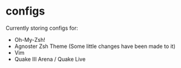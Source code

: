 configs
=======
Currently storing configs for:

* Oh-My-Zsh!
* Agnoster Zsh Theme (Some little changes have been made to it)
* Vim
* Quake III Arena / Quake Live
